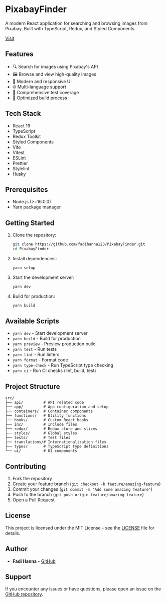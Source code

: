 # PixabayFinder

A modern React application for searching and browsing images from Pixabay. Built with TypeScript, Redux, and Styled Components.

[Visit](https://pixabayfinderx.netlify.app)

## Features

- 🔍 Search for images using Pixabay's API
- 🖼️ Browse and view high-quality images
- 🎨 Modern and responsive UI
- 🌐 Multi-language support
- 🧪 Comprehensive test coverage
- 🚀 Optimized build process

## Tech Stack

- React 19
- TypeScript
- Redux Toolkit
- Styled Components
- Vite
- Vitest
- ESLint
- Prettier
- Stylelint
- Husky

## Prerequisites

- Node.js (>=16.0.0)
- Yarn package manager

## Getting Started

1. Clone the repository:
   ```bash
   git clone https://github.com/fadihanna123/PixabayFinder.git
   cd PixabayFinder
   ```

2. Install dependencies:
   ```bash
   yarn setup
   ```

3. Start the development server:
   ```bash
   yarn dev
   ```

4. Build for production:
   ```bash
   yarn build
   ```

## Available Scripts

- `yarn dev` - Start development server
- `yarn build` - Build for production
- `yarn preview` - Preview production build
- `yarn test` - Run tests
- `yarn lint` - Run linters
- `yarn format` - Format code
- `yarn type-check` - Run TypeScript type checking
- `yarn ci` - Run CI checks (lint, build, test)

## Project Structure

```
src/
├── api/         # API related code
├── app/         # App configuration and setup
├── containers/  # Container components
├── functions/   # Utility functions
├── hooks/       # Custom React hooks
├── inc/         # Include files
├── redux/       # Redux store and slices
├── styles/      # Global styles
├── tests/       # Test files
├── translations/# Internationalization files
├── types/       # TypeScript type definitions
└── ui/          # UI components
```

## Contributing

1. Fork the repository
2. Create your feature branch (`git checkout -b feature/amazing-feature`)
3. Commit your changes (`git commit -m 'Add some amazing feature'`)
4. Push to the branch (`git push origin feature/amazing-feature`)
5. Open a Pull Request

## License

This project is licensed under the MIT License - see the [LICENSE](LICENSE) file for details.

## Author

- **Fadi Hanna** - [GitHub](https://github.com/fadihanna123)

## Support

If you encounter any issues or have questions, please open an issue on the [GitHub repository](https://github.com/fadihanna123/PixabayFinder/issues).
